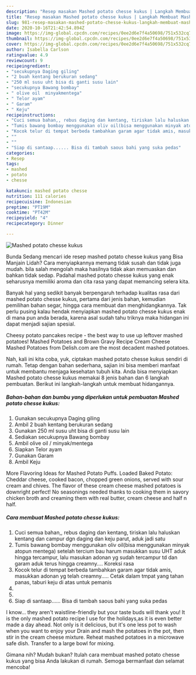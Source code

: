 ```yaml
---
description: "Resep masakan Mashed potato chesse kukus | Langkah Membuat Mashed potato chesse kukus Yang Sempurna"
title: "Resep masakan Mashed potato chesse kukus | Langkah Membuat Mashed potato chesse kukus Yang Sempurna"
slug: 981-resep-masakan-mashed-potato-chesse-kukus-langkah-membuat-mashed-potato-chesse-kukus-yang-sempurna
date: 2020-10-16T21:42:54.894Z
image: https://img-global.cpcdn.com/recipes/0ee2d6e7f4a50698/751x532cq70/mashed-potato-chesse-kukus-foto-resep-utama.jpg
thumbnail: https://img-global.cpcdn.com/recipes/0ee2d6e7f4a50698/751x532cq70/mashed-potato-chesse-kukus-foto-resep-utama.jpg
cover: https://img-global.cpcdn.com/recipes/0ee2d6e7f4a50698/751x532cq70/mashed-potato-chesse-kukus-foto-resep-utama.jpg
author: Isabella Carlson
ratingvalue: 4.9
reviewcount: 9
recipeingredient:
- "secukupnya Daging giling"
- "2 buah kentang berukuran sedang"
- "250 ml susu uht bisa di ganti susu lain"
- "secukupnya Bawang bombay"
- " olive oil  minyakmentega"
- " Telor ayam"
- " Garam"
- " Keju"
recipeinstructions:
- "Cuci semua bahan,, rebus daging dan kentang, tiriskan lalu haluskan kentang dan campur dgn daging dan keju parut, aduk jadi satu"
- "Tumis bawang bombay menggunakan oliv oil(bisa menggunakan minyak atopun mentega) setelah tercium bau harum masukkan susu UHT aduk hingga tercampur, lalu masukan adonan yg sudah tercampur td dan garam aduk terus hingga creamny.... Koreksi rasa"
- "Kocok telur di tempat berbeda tambahkan garam agar tidak amis, masukkan adonan yg telah creamny..... Cetak dalam tmpat yang tahan panas, taburi keju di atas untuk pemanis"
- ""
- ""
- "Siap di santaap...... Bisa di tambah saous bahi yang suka pedas"
categories:
- Resep
tags:
- mashed
- potato
- chesse

katakunci: mashed potato chesse 
nutrition: 111 calories
recipecuisine: Indonesian
preptime: "PT19M"
cooktime: "PT42M"
recipeyield: "4"
recipecategory: Dinner

---
```



![Mashed potato chesse kukus](https://img-global.cpcdn.com/recipes/0ee2d6e7f4a50698/751x532cq70/mashed-potato-chesse-kukus-foto-resep-utama.jpg)

Bunda Sedang mencari ide resep mashed potato chesse kukus yang Bisa Manjain Lidah? Cara menyiapkannya memang tidak susah dan tidak juga mudah. bila salah mengolah maka hasilnya tidak akan memuaskan dan bahkan tidak sedap. Padahal mashed potato chesse kukus yang enak seharusnya memiliki aroma dan cita rasa yang dapat memancing selera kita.

Banyak hal yang sedikit banyak berpengaruh terhadap kualitas rasa dari mashed potato chesse kukus, pertama dari jenis bahan, kemudian pemilihan bahan segar, hingga cara membuat dan menghidangkannya. Tak perlu pusing kalau hendak menyiapkan mashed potato chesse kukus enak di mana pun anda berada, karena asal sudah tahu triknya maka hidangan ini dapat menjadi sajian spesial.

Cheesy potato pancakes recipe - the best way to use up leftover mashed potatoes! Mashed Potatoes and Brown Gravy Recipe Cream Cheese Mashed Potatoes from Delish.com are the most decadent mashed potatoes.


Nah, kali ini kita coba, yuk, ciptakan mashed potato chesse kukus sendiri di rumah. Tetap dengan bahan sederhana, sajian ini bisa memberi manfaat untuk membantu menjaga kesehatan tubuh kita. Anda bisa menyiapkan Mashed potato chesse kukus memakai 8 jenis bahan dan 6 langkah pembuatan. Berikut ini langkah-langkah untuk membuat hidangannya.

<!--inarticleads1-->

##### Bahan-bahan dan bumbu yang diperlukan untuk pembuatan Mashed potato chesse kukus:

1. Gunakan secukupnya Daging giling
1. Ambil 2 buah kentang berukuran sedang
1. Gunakan 250 ml susu uht bisa di ganti susu lain
1. Sediakan secukupnya Bawang bombay
1. Ambil  olive oil / minyak/mentega
1. Siapkan  Telor ayam
1. Gunakan  Garam
1. Ambil  Keju


More Flavoring Ideas for Mashed Potato Puffs. Loaded Baked Potato: Cheddar cheese, cooked bacon, chopped green onions, served with sour cream and chives. The flavor of these cream cheese mashed potatoes is downright perfect! No seasonings needed thanks to cooking them in savory chicken broth and creaming them with real butter, cream cheese and half n half. 

<!--inarticleads2-->

##### Cara membuat Mashed potato chesse kukus:

1. Cuci semua bahan,, rebus daging dan kentang, tiriskan lalu haluskan kentang dan campur dgn daging dan keju parut, aduk jadi satu
1. Tumis bawang bombay menggunakan oliv oil(bisa menggunakan minyak atopun mentega) setelah tercium bau harum masukkan susu UHT aduk hingga tercampur, lalu masukan adonan yg sudah tercampur td dan garam aduk terus hingga creamny.... Koreksi rasa
1. Kocok telur di tempat berbeda tambahkan garam agar tidak amis, masukkan adonan yg telah creamny..... Cetak dalam tmpat yang tahan panas, taburi keju di atas untuk pemanis
1. 
1. 
1. Siap di santaap...... Bisa di tambah saous bahi yang suka pedas


I know… they aren&#39;t waistline-friendly but your taste buds will thank you! It is the only mashed potato recipe I use for the holidays,as it is even better made a day ahead. Not only is it delicious, but it&#39;s one less pot to wash when you want to enjoy your Drain and mash the potatoes in the pot, then stir in the cream cheese mixture. Reheat mashed potatoes in a microwave safe dish. Transfer to a large bowl for mixing. 

Gimana nih? Mudah bukan? Itulah cara membuat mashed potato chesse kukus yang bisa Anda lakukan di rumah. Semoga bermanfaat dan selamat mencoba!
